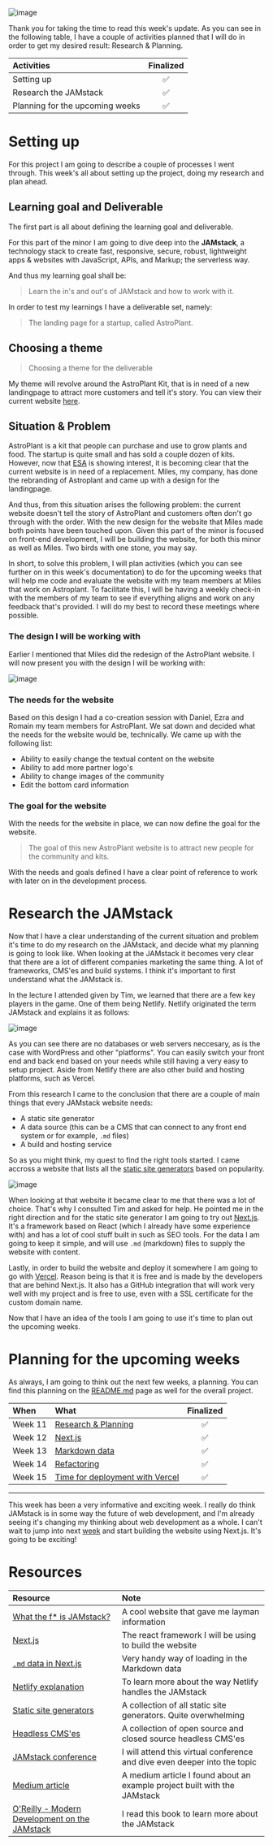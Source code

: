 ![image](https://raw.githubusercontent.com/Meet-Miles/astroplant/master/docs/images/week-12.png)

Thank you for taking the time to read this week's update. As you can see in the following table, I have a couple of activities planned that I will do in order to get my desired result: Research & Planning.

| Activities                      | Finalized |
| :------------------------------ | :-------: |
| Setting up                      |     ✅     |
| Research the JAMstack           |     ✅     |
| Planning for the upcoming weeks |     ✅     |

# Setting up

For this project I am going to describe a couple of processes I went through. This week's all about setting up the project, doing my research and plan ahead.

## Learning goal and Deliverable

The first part is all about defining the learning goal and deliverable.

For this part of the minor I am going to dive deep into the **JAMstack**, a technology stack to create fast, responsive, secure, robust, lightweight apps & websites with JavaScript, APIs, and Markup; the serverless way.

And thus my learning goal shall be:

> Learn the in's and out's of JAMstack and how to work with it.

In order to test my learnings I have a deliverable set, namely:

> The landing page for a startup, called AstroPlant.

## Choosing a theme

> Choosing a theme for the deliverable

My theme will revolve around the AstroPlant Kit, that is in need of a new landingpage to attract more customers and tell it's story. You can view their current website [here](astroplant.io).

## Situation & Problem

AstroPlant is a kit that people can purchase and use to grow plants and food. The startup is quite small and has sold a couple dozen of kits. However, now that [ESA](https://www.esa.int/Science_Exploration/Human_and_Robotic_Exploration/AstroPlant_citizen_science_for_growing_plants_in_space) is showing interest, it is becoming clear that the current website is in need of a replacement. Miles, my company, has done the rebranding of Astroplant and came up with a design for the landingpage.

And thus, from this situation arises the following problem: the current website doesn't tell the story of AstroPlant and customers often don't go through with the order. With the new design for the website that Miles made both points have been touched upon. Given this part of the minor is focused on front-end development, I will be building the website, for both this minor as well as Miles. Two birds with one stone, you may say.

In short, to solve this problem, I will plan activities (which you can see further on in this week's documentation) to do for the upcoming weeks that will help me code and evaluate the website with my team members at Miles that work on Astroplant. To facilitate this, I will be having a weekly check-in with the members of my team to see if everything aligns and work on any feedback that's provided. I will do my best to record these meetings where possible.

### The design I will be working with

Earlier I mentioned that Miles did the redesign of the AstroPlant website. I will now present you with the design I will be working with:

![image](https://raw.githubusercontent.com/Meet-Miles/astroplant/master/docs/images/landingpage-mockup.png)

### The needs for the website

Based on this design I had a co-creation session with Daniel, Ezra and Romain my team members for AstroPlant. We sat down and decided what the needs for the website would be, technically. We came up with the following list:

-   Ability to easily change the textual content on the website
-   Ability to add more partner logo's
-   Ability to change images of the community
-   Edit the bottom card information

### The goal for the website

With the needs for the website in place, we can now define the goal for the website.

> The goal of this new AstroPlant website is to attract new people for the community and kits.

With the needs and goals defined I have a clear point of reference to work with later on in the development process.

# Research the JAMstack

Now that I have a clear understanding of the current situation and problem it's time to do my research on the JAMstack, and decide what my planning is going to look like. When looking at the JAMstack it becomes very clear that there are a lot of different companies marketing the same thing. A lot of frameworks, CMS'es and build systems. I think it's important to first understand what the JAMstack is.

In the lecture I attended given by Tim, we learned that there are a few key players in the game. One of them being Netlify. Netlify originated the term JAMstack and explains it as follows:

![image](https://raw.githubusercontent.com/Meet-Miles/astroplant/master/docs/images/jamstack.png)

As you can see there are no databases or web servers neccesary, as is the case with WordPress and other "platforms". You can easily switch your front end and back end based on your needs while still having a very easy to setup project. Aside from Netlify there are also other build and hosting platforms, such as Vercel.

From this research I came to the conclusion that there are a couple of main things that every JAMstack website needs:

-   A static site generator
-   A data source (this can be a CMS that can connect to any front end system or for example, `.md` files)
-   A build and hosting service

So as you might think, my quest to find the right tools started. I came accross a website that lists all the [static site generators](https://www.staticgen.com) based on popularity.

![image](https://raw.githubusercontent.com/Meet-Miles/astroplant/master/docs/images/nextjs-markdown.png)

When looking at that website it became clear to me that there was a lot of choice. That's why I consulted Tim and asked for help. He pointed me in the right direction and for the static site generator I am going to try out [Next.js](https://nextjs.org/). It's a framework based on React (which I already have some experience with) and has a lot of cool stuff built in such as SEO tools. For the data I am going to keep it simple, and will use `.md` (markdown) files to supply the website with content.

Lastly, in order to build the website and deploy it somewhere I am going to go with [Vercel](https://vercel.com/). Reason being is that it is free and is made by the developers that are behind Next.js. It also has a GitHub integration that will work very well with my project and is free to use, even with a SSL certificate for the custom domain name.

Now that I have an idea of the tools I am going to use it's time to plan out the upcoming weeks.

# Planning for the upcoming weeks

As always, I am going to think out the next few weeks, a planning. You can find this planning on the [README.md](https://github.com/Meet-Miles/astroplant) page as well for the overall project.

| When    | What                                                                                                    | Finalized |
| :------ | :------------------------------------------------------------------------------------------------------ | :-------: |
| Week 11 | [Research & Planning](https://github.com/Meet-Miles/astroplant/blob/master/docs/week-11.md)             |     ✅     |
| Week 12 | [Next.js](https://github.com/Meet-Miles/astroplant/blob/master/docs/week-12.md)                         |     ✅     |
| Week 13 | [Markdown data](https://github.com/Meet-Miles/astroplant/blob/master/docs/week-13.md)                   |     ✅     |
| Week 14 | [Refactoring](https://github.com/Meet-Miles/astroplant/blob/master/docs/week-14.md)                     |     ✅     |
| Week 15 | [Time for deployment with Vercel](https://github.com/Meet-Miles/astroplant/blob/master/docs/week-15.md) |     ✅     |

---

This week has been a very informative and exciting week. I really do think JAMstack is in some way the future of web development, and I'm already seeing it's changing my thinking about web development as a whole. I can't wait to jump into next [week](https://github.com/Meet-Miles/astroplant/blob/master/docs/week-12.md) and start building the website using Next.js. It's going to be exciting!

# Resources

| Resource                                                                                                                                                      | Note                                                                      |
| :------------------------------------------------------------------------------------------------------------------------------------------------------------ | :------------------------------------------------------------------------ |
| [What the f\* is JAMstack?](https://jamstack.wtf/)                                                                                                            | A cool website that gave me layman information                            |
| [Next.js](https://nextjs.org/)                                                                                                                                | The react framework I will be using to build the website                  |
| [`.md` data in Next.js](https://nextjs.org/learn/basics/data-fetching/blog-data)                                                                              | Very handy way of loading in the Markdown data                            |
| [Netlify explanation](https://www.netlify.com/jamstack/)                                                                                                      | To learn more about the way Netlify handles the JAMstack                  |
| [Static site generators](https://www.staticgen.com)                                                                                                           | A collection of all static site generators. Quite overwhelming            |
| [Headless CMS'es](https://headlesscms.org)                                                                                                                    | A collection of open source and closed source headless CMS'es             |
| [JAMstack conference](https://jamstackconf.com/)                                                                                                              | I will attend this virtual conference and dive even deeper into the topic |
| [Medium article](https://medium.com/kongsberg-digital/jamstack-in-action-e9e13cd5a27)                                                                         | A medium article I found about an example project built with the JAMstack |
| [O'Reilly - Modern Development on the JAMstack](https://github.com/Meet-Miles/astroplant/blob/master/docs/oreilly-modern-web-development-on-the-jamstack.pdf) | I read this book to learn more about the JAMstack                         |
